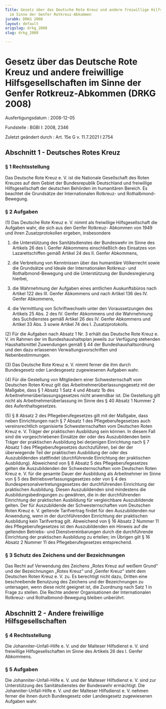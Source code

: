 ```yaml
---
Title: Gesetz über das Deutsche Rote Kreuz und andere freiwillige Hilfsgesellschaften
  im Sinne der Genfer Rotkreuz-Abkommen
jurabk: DRKG 2008
layout: default
origslug: drkg_2008
slug: drkg_2008

---
```


# Gesetz über das Deutsche Rote Kreuz und andere freiwillige Hilfsgesellschaften im Sinne der Genfer Rotkreuz-Abkommen (DRKG 2008)

Ausfertigungsdatum
:   2008-12-05

Fundstelle
:   BGBl I: 2008, 2346

Zuletzt geändert durch
:   Art. 15e G v. 11.7.2021 I 2754


## Abschnitt 1 - Deutsches Rotes Kreuz


### § 1 Rechtsstellung

Das Deutsche Rote Kreuz e. V. ist die Nationale Gesellschaft des Roten
Kreuzes auf dem Gebiet der Bundesrepublik Deutschland und freiwillige
Hilfsgesellschaft der deutschen Behörden im humanitären Bereich. Es
beachtet die Grundsätze der Internationalen Rotkreuz- und Rothalbmond-
Bewegung.


### § 2 Aufgaben

(1) Das Deutsche Rote Kreuz e. V. nimmt als freiwillige
Hilfsgesellschaft die Aufgaben wahr, die sich aus den Genfer Rotkreuz-
Abkommen von 1949 und ihren Zusatzprotokollen ergeben, insbesondere

1.  die Unterstützung des Sanitätsdienstes der Bundeswehr im Sinne des
    Artikels 26 des I. Genfer Abkommens einschließlich des Einsatzes von
    Lazarettschiffen gemäß Artikel 24 des II. Genfer Abkommens,


2.  die Verbreitung von Kenntnissen über das humanitäre Völkerrecht sowie
    die Grundsätze und Ideale der Internationalen Rotkreuz- und
    Rothalbmond-Bewegung und die Unterstützung der Bundesregierung
    hierbei,


3.  die Wahrnehmung der Aufgaben eines amtlichen Auskunftsbüros nach
    Artikel 122 des III. Genfer Abkommens und nach Artikel 136 des IV.
    Genfer Abkommens,


4.  die Vermittlung von Schriftwechseln unter den Voraussetzungen des
    Artikels 25 Abs. 2 des IV. Genfer Abkommens und die Wahrnehmung des
    Suchdienstes gemäß Artikel 26 des IV. Genfer Abkommens und Artikel 33
    Abs. 3 sowie Artikel 74 des I. Zusatzprotokolls.




(2) Für die Aufgaben nach Absatz 1 Nr. 3 erhält das Deutsche Rote
Kreuz e. V. im Rahmen der im Bundeshaushaltsplan jeweils zur Verfügung
stehenden Haushaltsmittel Zuwendungen gemäß § 44 der
Bundeshaushaltsordnung und den dazu erlassenen Verwaltungsvorschriften
und Nebenbestimmungen.

(3) Das Deutsche Rote Kreuz e. V. nimmt ferner die ihm durch
Bundesgesetz oder Landesgesetz zugewiesenen Aufgaben wahr.

(4) Für die Gestellung von Mitgliedern einer Schwesternschaft vom
Deutschen Roten Kreuz gilt das Arbeitnehmerüberlassungsgesetz mit der
Maßgabe, dass § 1 Absatz 1 Satz 4 und Absatz 1b des
Arbeitnehmerüberlassungsgesetzes nicht anwendbar ist. Die Gestellung
gilt nicht als Arbeitnehmerüberlassung im Sinne des § 40 Absatz 1
Nummer 2 des Aufenthaltsgesetzes.

(5) § 8 Absatz 2 des Pflegeberufegesetzes gilt mit der Maßgabe, dass
neben Einrichtungen nach § 7 Absatz 1 des Pflegeberufegesetzes auch
vereinsrechtlich organisierte Schwesternschaften vom Deutschen Roten
Kreuz e. V. Träger der praktischen Ausbildung sein können. In diesem
Fall sind die vorgeschriebenen Einsätze der oder des Auszubildenden
beim Träger der praktischen Ausbildung bei derjenigen Einrichtung nach
§ 7 Absatz 1 des Pflegeberufegesetzes durchzuführen, bei der der
überwiegende Teil der praktischen Ausbildung der oder des
Auszubildenden stattfindet (durchführende Einrichtung der praktischen
Ausbildung). Abweichend von § 8 Absatz 5 des Pflegeberufegesetzes
gelten die Auszubildenden der Schwesternschaften vom Deutschen Roten
Kreuz e. V. für die gesamte Dauer der Ausbildung als Arbeitnehmer im
Sinne von § 5 des Betriebsverfassungsgesetzes oder von § 4 des
Bundespersonalvertretungsgesetzes der durchführenden Einrichtung der
praktischen Ausbildung. Diesen Auszubildenden sind mindestens die
Ausbildungsbedingungen zu gewähren, die in der durchführenden
Einrichtung der praktischen Ausbildung für vergleichbare Auszubildende
gelten. Der für Auszubildende der Schwesternschaften vom Deutschen
Roten Kreuz e. V. geltende Tarifvertrag findet für den Auszubildenden
nur Anwendung, wenn in der durchführenden Einrichtung der praktischen
Ausbildung kein Tarifvertrag gilt. Abweichend von § 16 Absatz 2 Nummer
11 des Pflegeberufegesetzes ist den Auszubildenden ein Hinweis auf die
geltenden Betriebs- und Dienstvereinbarungen durch die durchführende
Einrichtung der praktischen Ausbildung zu erteilen; im Übrigen gilt §
16 Absatz 2 Nummer 11 des Pflegeberufegesetzes entsprechend.


### § 3 Schutz des Zeichens und der Bezeichnungen

Das Recht auf Verwendung des Zeichens „Rotes Kreuz auf weißem Grund“
und der Bezeichnungen „Rotes Kreuz“ und „Genfer Kreuz“ steht dem
Deutschen Roten Kreuz e. V. zu. Es berechtigt nicht dazu, Dritten eine
beschreibende Benutzung des Zeichens und der Bezeichnungen zu
untersagen, wenn diese nicht geeignet ist, die Zuordnung nach Satz 1
in Frage zu stellen. Die Rechte anderer Organisationen der
Internationalen Rotkreuz- und Rothalbmond-Bewegung bleiben unberührt.


## Abschnitt 2 - Andere freiwillige Hilfsgesellschaften


### § 4 Rechtsstellung

Die Johanniter-Unfall-Hilfe e. V. und der Malteser Hilfsdienst e. V.
sind freiwillige Hilfsgesellschaften im Sinne des Artikels 26 des I.
Genfer Abkommens.


### § 5 Aufgaben

Die Johanniter-Unfall-Hilfe e. V. und der Malteser Hilfsdienst e. V.
sind zur Unterstützung des Sanitätsdienstes der Bundeswehr ermächtigt.
Die Johanniter-Unfall-Hilfe e. V. und der Malteser Hilfsdienst e. V.
nehmen ferner die ihnen durch Bundesgesetz oder Landesgesetz
zugewiesenen Aufgaben wahr.


